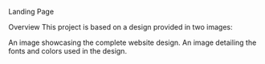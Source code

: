 Landing Page

Overview
This project is based on a design provided in two images:

An image showcasing the complete website design.
An image detailing the fonts and colors used in the design.

